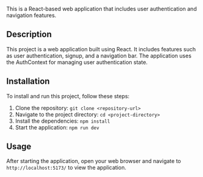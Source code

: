 This is a React-based web application that includes user authentication and navigation features.

## Description

This project is a web application built using React. It includes features such as user authentication, signup, and a navigation bar. The application uses the AuthContext for managing user authentication state.

## Installation

To install and run this project, follow these steps:

1. Clone the repository: `git clone <repository-url>`
2. Navigate to the project directory: `cd <project-directory>`
3. Install the dependencies: `npm install`
4. Start the application: `npm run dev`

## Usage
After starting the application, open your web browser and navigate to `http://localhost:5173/` to view the application.